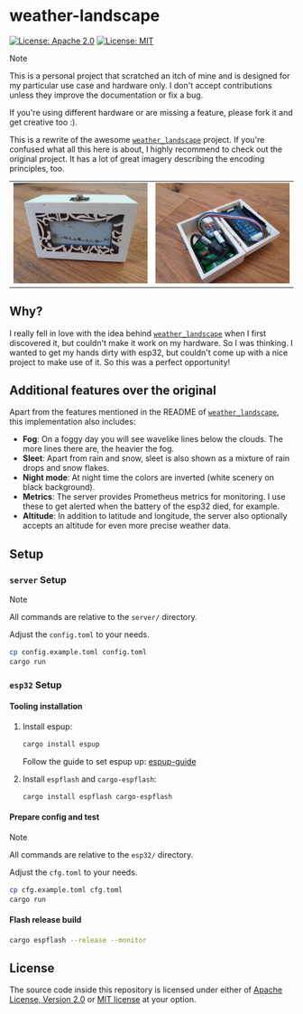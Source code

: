 # weather-landscape

[![License: Apache 2.0](https://img.shields.io/badge/License-Apache_2.0-blue.svg)](https://opensource.org/licenses/Apache-2.0)
[![License: MIT](https://img.shields.io/badge/License-MIT-yellow.svg)](https://opensource.org/licenses/MIT)

> [!NOTE]
> This is a personal project that scratched an itch of mine and is designed for
> my particular use case and hardware only. I don't accept contributions unless
> they improve the documentation or fix a bug.
>
> If you're using different hardware or are missing a feature, please fork it
> and get creative too :).

This is a rewrite of the awesome [`weather_landscape`][weather_landscape]
project. If you're confused what all this here is about, I highly recommend to
check out the original project. It has a lot of great imagery describing the
encoding principles, too.

<table>
<tr>
<td><img src="assets/box-closed.jpg" /></td>
<td><img src="assets/box-open.jpg" /></td>
</tr>
</table>

## Why?

I really fell in love with the idea behind
[`weather_landscape`][weather_landscape] when I first discovered it, but
couldn't make it work on my hardware. So I was thinking. I wanted to get my
hands dirty with esp32, but couldn't come up with a nice project to make use of
it. So this was a perfect opportunity!

## Additional features over the original

Apart from the features mentioned in the README of
[`weather_landscape`][weather_landscape], this implementation also includes:

- **Fog**: On a foggy day you will see wavelike lines below the clouds. The
  more lines there are, the heavier the fog.
- **Sleet**: Apart from rain and snow, sleet is also shown as a mixture of rain
  drops and snow flakes.
- **Night mode**: At night time the colors are inverted (white scenery on black
  background).
- **Metrics**: The server provides Prometheus metrics for monitoring. I use
  these to get alerted when the battery of the esp32 died, for example.
- **Altitude**: In addition to latitude and longitude, the server also
  optionally accepts an altitude for even more precise weather data.

## Setup

### `server` Setup

> [!NOTE]
> All commands are relative to the `server/` directory.
>
> Adjust the `config.toml` to your needs.

```sh
cp config.example.toml config.toml
cargo run
```

### `esp32` Setup

#### Tooling installation

1. Install espup:

   ```sh
   cargo install espup
   ```

   Follow the guide to set espup up:
   [espup-guide](https://docs.esp-rs.org/book/installation/riscv-and-xtensa.html)

2. Install `espflash` and `cargo-espflash`:

   ```sh
   cargo install espflash cargo-espflash
   ```

#### Prepare config and test

> [!NOTE]
> All commands are relative to the `esp32/` directory.
>
> Adjust the `cfg.toml` to your needs.

```sh
cp cfg.example.toml cfg.toml
cargo run
```

#### Flash release build

```sh
cargo espflash --release --monitor
```

## License

The source code inside this repository is licensed under either of
[Apache License, Version 2.0](https://github.com/martinohmann/weather-landscape/blob/main/LICENSE-APACHE)
or [MIT license](https://github.com/martinohmann/weather-landscape/blob/main/LICENSE-MIT)
at your option.

[weather_landscape]: https://github.com/lds133/weather_landscape/
